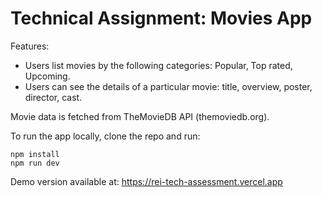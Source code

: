 # Technical Assignment: Movies App

Features:
- Users list movies by the following categories: Popular, Top rated, Upcoming.
- Users can see the details of a particular movie: title, overview, poster, director, cast.

Movie data is fetched from TheMovieDB API (themoviedb.org).

To run the app locally, clone the repo and run:

```
npm install
npm run dev
```

Demo version available at: https://rei-tech-assessment.vercel.app